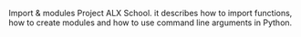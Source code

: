 Import & modules Project ALX School. it describes how to import functions, how to create modules and how to use command line arguments in Python.
